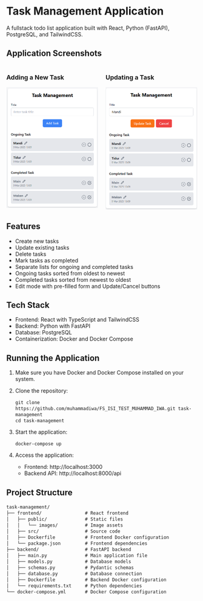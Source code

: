 # Task Management Application

A fullstack todo list application built with React, Python (FastAPI), PostgreSQL, and TailwindCSS.

## Application Screenshots

<div style="display: flex; gap: 20px;">
  <div style="flex: 1;">
    <h3>Adding a New Task</h3>
    <img src="/frontend/public/images/add-screenshot.png" alt="Adding a New Task" style="width: 100%;">
  </div>
  <div style="flex: 1;">
    <h3>Updating a Task</h3>
    <img src="/frontend/public/images/update-screenshot.png" alt="Updating a Task" style="width: 100%;">
  </div>
</div>

## Features

- Create new tasks
- Update existing tasks
- Delete tasks
- Mark tasks as completed
- Separate lists for ongoing and completed tasks
- Ongoing tasks sorted from oldest to newest
- Completed tasks sorted from newest to oldest
- Edit mode with pre-filled form and Update/Cancel buttons

## Tech Stack

- Frontend: React with TypeScript and TailwindCSS
- Backend: Python with FastAPI
- Database: PostgreSQL
- Containerization: Docker and Docker Compose

## Running the Application

1. Make sure you have Docker and Docker Compose installed on your system.

2. Clone the repository:
   ```
   git clone https://github.com/muhammadiwa/FS_ISI_TEST_MUHAMMAD_IWA.git task-management
   cd task-management
   ```

3. Start the application:
   ```
   docker-compose up
   ```

4. Access the application:
   - Frontend: http://localhost:3000
   - Backend API: http://localhost:8000/api

## Project Structure

```
task-management/
├── frontend/                # React frontend
│   ├── public/              # Static files
│   │   └── images/          # Image assets
│   ├── src/                 # Source code
│   ├── Dockerfile           # Frontend Docker configuration
│   └── package.json         # Frontend dependencies
├── backend/                 # FastAPI backend
│   ├── main.py              # Main application file
│   ├── models.py            # Database models
│   ├── schemas.py           # Pydantic schemas
│   ├── database.py          # Database connection
│   ├── Dockerfile           # Backend Docker configuration
│   └── requirements.txt     # Python dependencies
└── docker-compose.yml       # Docker Compose configuration
